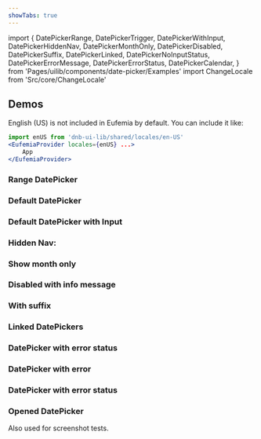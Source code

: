 ```yaml
---
showTabs: true
---
```


import {
DatePickerRange,
DatePickerTrigger,
DatePickerWithInput,
DatePickerHiddenNav,
DatePickerMonthOnly,
DatePickerDisabled,
DatePickerSuffix,
DatePickerLinked,
DatePickerNoInputStatus,
DatePickerErrorMessage,
DatePickerErrorStatus,
DatePickerCalendar,
} from 'Pages/uilib/components/date-picker/Examples'
import ChangeLocale from 'Src/core/ChangeLocale'

## Demos

<ChangeLocale bottom label="Locale used in the demos:" showUS={true} />

English (US) is not included in Eufemia by default. You can include it like:

```jsx
import enUS from 'dnb-ui-lib/shared/locales/en-US'
<EufemiaProvider locales={enUS} ...>
	App
</EufemiaProvider>
```

### Range DatePicker

<DatePickerRange />

### Default DatePicker

<DatePickerTrigger />

### Default DatePicker with Input

<DatePickerWithInput />

### Hidden Nav:

<DatePickerHiddenNav />

### Show month only

<DatePickerMonthOnly />

### Disabled with info message

<DatePickerDisabled />

### With suffix

<DatePickerSuffix />

### Linked DatePickers

<DatePickerLinked />

### DatePicker with error status

<DatePickerNoInputStatus />

### DatePicker with error

<DatePickerErrorMessage />

### DatePicker with error status

<DatePickerErrorStatus />

### Opened DatePicker

Also used for screenshot tests.

<DatePickerCalendar />
